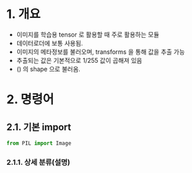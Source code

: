 # 1. 개요

- 이미지를 학습용 tensor 로 활용할 때 주로 활용하는 모듈
- 데이터로더에 보통 사용됨.
- 이미지의 메타정보를 불러오며, transforms 을 통해 값을 추출 가능
- 추출되는 값은 기본적으로 1/255 값이 곱해져 있음
- () 의 shape 으로 불러옴.

# 2. 명령어

## 2.1. 기본 import

```python
from PIL import Image
```



### 2.1.1. 상세 분류(설명)


